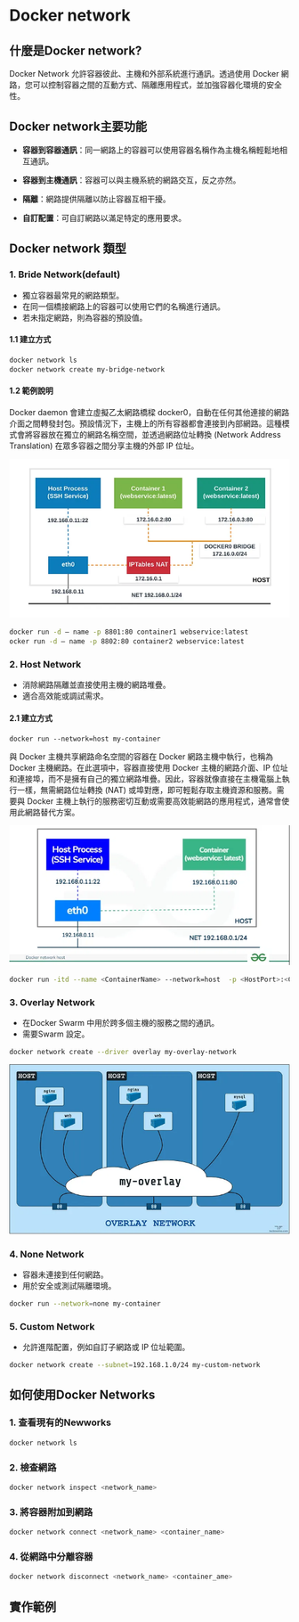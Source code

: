 # Docker network

## 什麼是Docker network?

Docker Network 允許容器彼此、主機和外部系統進行通訊。透過使用 Docker 網路，您可以控制容器之間的互動方式、隔離應用程式，並加強容器化環境的安全性。

## Docker network主要功能
- **容器到容器通訊**：同一網路上的容器可以使用容器名稱作為主機名稱輕鬆地相互通訊。

- **容器到主機通訊**：容器可以與主機系統的網路交互，反之亦然。

- **隔離**：網路提供隔離以防止容器互相干擾。

- **自訂配置**：可自訂網路以滿足特定的應用要求。

## Docker network 類型

### 1. Bride Network(default)
- 獨立容器最常見的網路類型。
- 在同一個橋接網路上的容器可以使用它們的名稱進行通訊。
- 若未指定網路，則為容器的預設值。

#### 1.1 建立方式

```bash
docker network ls
docker network create my-bridge-network
```

#### 1.2 範例說明
Docker daemon 會建立虛擬乙太網路橋樑 docker0，自動在任何其他連接的網路介面之間轉發封包。預設情況下，主機上的所有容器都會連接到內部網路。這種模式會將容器放在獨立的網路名稱空間，並透過網路位址轉換 (Network Address Translation) 在眾多容器之間分享主機的外部 IP 位址。

![](./images/pic2.webp)

```bash
docker run -d — name -p 8801:80 container1 webservice:latest
ocker run -d — name -p 8802:80 container2 webservice:latest
``` 

### 2. Host Network
- 消除網路隔離並直接使用主機的網路堆疊。
- 適合高效能或調試需求。

#### 2.1 建立方式

```bash
docker run --network=host my-container
```

與 Docker 主機共享網路命名空間的容器在 Docker 網路主機中執行，也稱為 Docker 主機網路。在此選項中，容器直接使用 Docker 主機的網路介面、IP 位址和連接埠，而不是擁有自己的獨立網路堆疊。因此，容器就像直接在主機電腦上執行一樣，無需網路位址轉換 (NAT) 或埠對應，即可輕鬆存取主機資源和服務。需要與 Docker 主機上執行的服務密切互動或需要高效能網路的應用程式，通常會使用此網路替代方案。

![](./images/pic1.webp)


```bash
docker run -itd --name <ContainerName> --network=host  -p <HostPort>:<ContainerPort> <image-name>
```

### 3. Overlay Network
- 在Docker Swarm 中用於跨多個主機的服務之間的通訊。
- 需要Swarm 設定。

```bash
docker network create --driver overlay my-overlay-network
```

![](./images/pic3.webp)

### 4. None Network

- 容器未連接到任何網路。
- 用於安全或測試隔離環境。

```bash
docker run --network=none my-container
```


### 5. Custom Network

- 允許進階配置，例如自訂子網路或 IP 位址範圍。

```bash
docker network create --subnet=192.168.1.0/24 my-custom-network
```

## 如何使用Docker Networks

### 1. 查看現有的Newworks

```bash
docker network ls
```

### 2. 檢查網路

```bash
docker network inspect <network_name>
```

### 3. 將容器附加到網路

```bash
docker network connect <network_name> <container_name>
```

### 4. 從網路中分離容器

```bash
docker network disconnect <network_name> <container_ame>
```

## 實作範例

```bash

```




